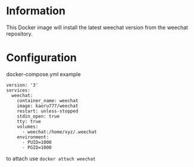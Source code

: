 # Information
This Docker image will install the latest weechat version from the weechat repository.

# Configuration
docker-compose.yml example  
```
version: '3'
services:
  weechat:
    container_name: weechat
    image: kaoru777/weechat
    restart: unless-stopped
    stdin_open: true
    tty: true
    volumes:
      - weechat:/home/xyz/.weechat
    environment:
      - PUID=1000
      - PGID=1000
```

to attach use `docker attach weechat`
